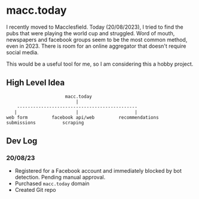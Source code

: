 # macc.today

I recently moved to Macclesfield. Today (20/08/2023), I tried to find the pubs that were playing the world cup and struggled. Word of mouth, newspapers and facebook groups seem to be the most common method, even in 2023. There is room for an online aggregator that doesn't require social media.

This would be a useful tool for me, so I am considering this a hobby project.

## High Level Idea

```
                      macc.today
                          |
    ---------------------------------------------
   |                      |                     |
web form         facebook api/web         recommendations
submissions          scraping

```

## Dev Log

### 20/08/23

- Registered for a Facebook account and immediately blocked by bot detection. Pending manual approval.
- Purchased `macc.today` domain
- Created Git repo
